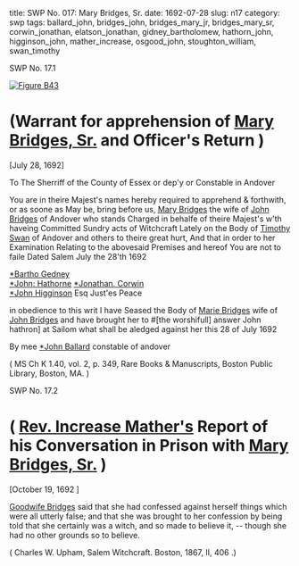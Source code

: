 title: SWP No. 017: Mary Bridges, Sr.
date: 1692-07-28
slug: n17
category: swp
tags: ballard_john, bridges_john, bridges_mary_jr, bridges_mary_sr, corwin_jonathan, elatson_jonathan, gidney_bartholomew, hathorn_john, higginson_john, mather_increase, osgood_john, stoughton_william, swan_timothy


<div markdown class="doc" id="n17.1">

<div class="doc_id">SWP No. 17.1</div>


<span markdown class="figure">[![Figure B43](archives/BPL/gifs/B43.gif)](archives/BPL/LARGE/B43.jpg)</span>

# (Warrant for apprehension of [Mary Bridges, Sr.](/tag/bridges_mary_sr.html) and Officer's Return )

[July 28, 1692]

To The Sherriff of the County of Essex or dep'y or Constable in  Andover

You are in theire Majest's names hereby required to apprehend & forthwith, or as soone as May be, bring before us, [Mary Bridges](/tag/bridges_mary_sr.html) the wife of [John Bridges](/tag/bridges_john.html) of Andover who stands Charged in behalfe of theire Majest's w'th haveing Committed Sundry acts of Witchcraft  Lately on the Body of [Timothy Swan](/tag/swan_timothy.html) of Andover and others to theire great hurt, And that in order to her Examination Relating  to the abovesaid Premises and hereof You are not to faile Dated Salem July the 28'th 1692

[*Bartho Gedney](/tag/gidney_bartholomew.html)  
[*John: Hathorne](/tag/hathorn_john.html) 
[*Jonathan. Corwin](/tag/corwin_jonathan.html)  
[*John Higginson](/tag/higginson_john.html) Esq
Just'es Peace 

in obedience to this writ I have Seased the Body of [Marie Bridges](/tag/bridges_mary_sr.html)  wife of [John Bridges](/tag/bridges_john.html) and have brought her to #[the worshifull] answer John hathron] at Sailom  what shall be aledged against her this 28 of July 1692   

   By mee [*John Ballard](/tag/ballard_john.html)  constable of andover 

( MS Ch K 1.40, vol. 2, p. 349, Rare Books & Manuscripts, Boston Public Library, Boston, MA. )

</div>



<div markdown class="doc" id="n17.2">

<div class="doc_id">SWP No. 17.2</div>


# ( [Rev. Increase Mather's](/tag/mather_increase.html) Report of his Conversation in Prison with [Mary Bridges, Sr.](/tag/bridges_mary_sr.html) )

[October 19, 1692 ]

[Goodwife Bridges](/tag/bridges_mary_sr.html) said that she had confessed against herself things which were all utterly false; and that she was brought to her confession by being told that she certainly was a witch, and so made to believe it, -- though she had no other grounds so to believe.

( Charles W. Upham, Salem Witchcraft. Boston, 1867, II, 406 .)


</div>
